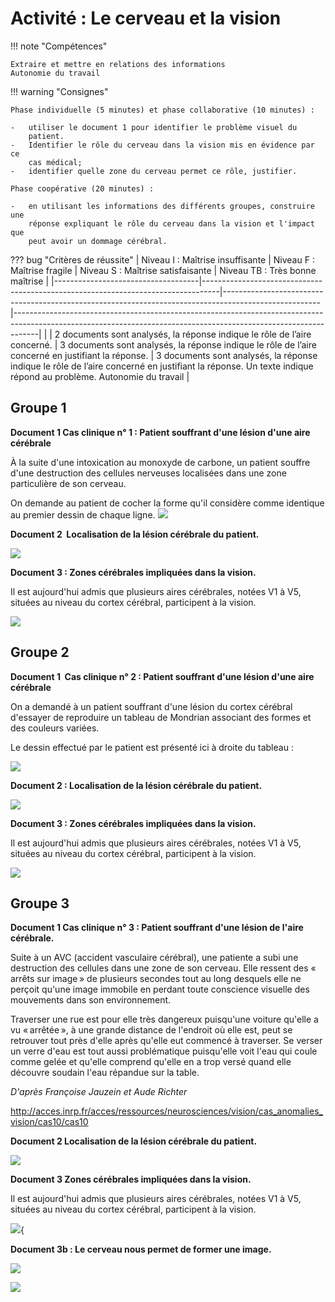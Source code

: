 # Activité : Le cerveau et la vision

!!! note "Compétences"

    Extraire et mettre en relations des informations   
    Autonomie du travail

!!! warning "Consignes"

    Phase individuelle (5 minutes) et phase collaborative (10 minutes) :

    -   utiliser le document 1 pour identifier le problème visuel du
        patient.
    -   Identifier le rôle du cerveau dans la vision mis en évidence par ce
        cas médical;
    -   identifier quelle zone du cerveau permet ce rôle, justifier.

    Phase coopérative (20 minutes) :

    -   en utilisant les informations des différents groupes, construire une
        réponse expliquant le rôle du cerveau dans la vision et l'impact que
        peut avoir un dommage cérébral.

??? bug "Critères de réussite"
    |  			Niveau 			I : Maîtrise insuffisante 		 |  			Niveau 			F : Maîtrise fragile 		                                                    |  			Niveau 			S : Maîtrise satisfaisante 		                                                                  |  			Niveau 			TB : Très bonne maîtrise 		                                                                                                                                |
    |------------------------------------|----------------------------------------------------------------------------------|------------------------------------------------------------------------------------------------------|------------------------------------------------------------------------------------------------------------------------------------------------------------------|
    |  			   			 		                              |  			2 			documents sont analysés, la réponse indique le rôle de l’aire 			concerné.     			 		 |  			3 			documents sont analysés, la réponse indique le rôle de l’aire 			concerné en justifiant la réponse. 		 |  			3 			documents sont analysés, la réponse indique le rôle de l’aire 			concerné en justifiant la réponse.  Un texte indique répond 			au problème.  Autonomie du travail 		 |




## Groupe 1


**Document 1 Cas clinique n° 1 : Patient souffrant d'une lésion d'une aire cérébrale**

À la suite d'une intoxication au monoxyde de carbone, un patient souffre
d'une destruction des cellules nerveuses localisées dans une zone
particulière de son cerveau.

On demande au patient de cocher la forme qu'il considère comme identique
au premier dessin de chaque ligne.
![](Pictures/1000000000000104000000BCBA21D23AE588D588.jpg)
    


**Document 2  Localisation de la lésion cérébrale du patient.**

![](Pictures/100000010000032C000003506AF8CA669F17DC88.png)

**Document 3 : Zones cérébrales impliquées dans la vision.**

Il est aujourd'hui admis que plusieurs aires cérébrales, notées V1 à V5,
situées au niveau du cortex cérébral, participent à la vision.

![](Pictures/10000000000009B000000DB3A1BC372AEADDA332.jpg)



## Groupe 2


**Document 1  Cas clinique n° 2 : Patient souffrant d'une lésion d'une aire cérébrale**

On a demandé à un patient souffrant d'une lésion du cortex cérébral d'essayer de reproduire un tableau de Mondrian associant des formes et des couleurs variées.

Le dessin effectué par le patient est présenté ici à droite du tableau :

![](Pictures/tableauPatientLesioNCerebrale.jpg)

**Document 2 : Localisation de la lésion cérébrale du patient.**

![](Pictures/lesionCerveau.png)

**Document 3 : Zones cérébrales impliquées dans la vision.**

Il est aujourd'hui admis que plusieurs aires cérébrales, notées V1 à V5, situées au niveau du cortex cérébral, participent à la vision.

![](Pictures/10000000000009B000000DB3A1BC372AEADDA332.jpg)



## Groupe 3

**Document 1 Cas clinique n° 3 : Patient souffrant d'une lésion de l'aire cérébrale.**

Suite à un AVC (accident vasculaire cérébral), une patiente a subi une destruction des cellules dans une zone de son cerveau. Elle ressent des « arrêts sur image » de plusieurs secondes tout au long desquels elle ne perçoit qu'une image immobile en perdant toute conscience visuelle des mouvements dans son environnement.

Traverser une rue est pour elle très dangereux puisqu'une voiture qu'elle a vu « arrêtée », à une grande distance de l'endroit où elle est, peut se retrouver tout près d'elle après qu'elle eut commencé à traverser. Se verser un verre d'eau est tout aussi problématique puisqu'elle voit l'eau qui coule comme gelée et qu'elle comprend qu'elle en a trop versé quand elle découvre soudain l'eau répandue sur la table.

*D'après Françoise Jauzein et Aude Richter*

http://acces.inrp.fr/acces/ressources/neurosciences/vision/cas_anomalies_vision/cas10/cas10


**Document 2 Localisation de la lésion cérébrale du patient.**

![](Pictures/100000010000032C0000035024CED6DC5F8E4F94.png)

**Document 3 Zones cérébrales impliquées dans la vision.**

Il est aujourd'hui admis que plusieurs aires cérébrales, notées V1 à V5,
situées au niveau du cortex cérébral, participent à la vision.

![](Pictures/10000000000009B000000DB3A1BC372AEADDA332.jpg){



**Document 3b : Le cerveau nous permet de former une image.**

![](Pictures/1000000100000193000001A7F7596415D2443B65.png)

![](Pictures/10000000000004420000027AA4756724C452402A.jpg)